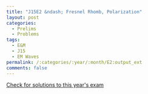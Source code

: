 ```yaml
---
title: "J15E2 &ndash; Fresnel Rhomb, Polarization"
layout: post
categories:
  - Prelims
  - Problems
tags:
  - E&M
  - J15
  - EM Waves
permalink: /:categories/:year/:month/E2:output_ext
comments: false
---
```

<object data="2015J2E.pdf" type="application/pdf" width="100%" height="500"></object>
<div class="message"><a href='https://princetonprelim.com/prelim/34/'>Check for solutions to this year's exam</a></div>